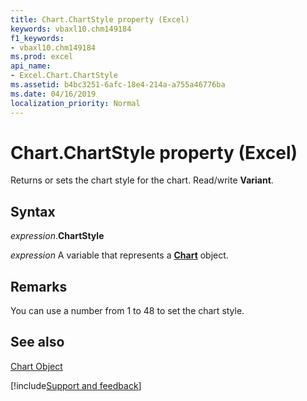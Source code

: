 ```yaml
---
title: Chart.ChartStyle property (Excel)
keywords: vbaxl10.chm149184
f1_keywords:
- vbaxl10.chm149184
ms.prod: excel
api_name:
- Excel.Chart.ChartStyle
ms.assetid: b4bc3251-6afc-18e4-214a-a755a46776ba
ms.date: 04/16/2019
localization_priority: Normal
---
```



# Chart.ChartStyle property (Excel)

Returns or sets the chart style for the chart. Read/write  **Variant**.


## Syntax

_expression_.**ChartStyle**

_expression_ A variable that represents a **[Chart](Excel.Chart(object).md)** object.


## Remarks

You can use a number from 1 to 48 to set the chart style.


## See also


[Chart Object](Excel.Chart(object).md)

[!include[Support and feedback](~/includes/feedback-boilerplate.md)]